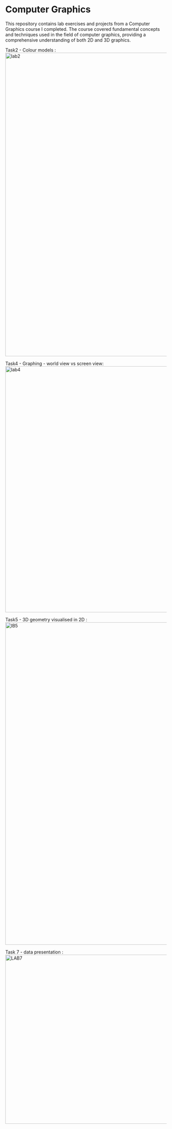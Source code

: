 # Computer Graphics

This repository contains lab exercises and projects from a Computer Graphics course I completed. The course covered fundamental concepts and techniques used in the field of computer graphics, providing a comprehensive understanding of both 2D and 3D graphics.

Task2 - Colour models :
<img width="946" alt="lab2" src="https://github.com/benITo47/GFK-sem4/assets/116185412/3b32c91d-00b7-4d8b-8350-86bca1283bf2">

Task4 - Graphing - world view vs screen view:
<img width="767" alt="lab4" src="https://github.com/benITo47/GFK-sem4/assets/116185412/dedcfe09-3042-49f5-a8e5-437424365937">

Task5 - 3D geometry visualised in 2D :
<img width="1005" alt="lB5" src="https://github.com/benITo47/GFK-sem4/assets/116185412/ce8ab3a5-246f-4216-b709-088517465101">

Task 7 - data presentation : 
<img width="527" alt="LAB7" src="https://github.com/benITo47/GFK-sem4/assets/116185412/db3de945-1322-4420-ac18-f5212ca4a72f">

